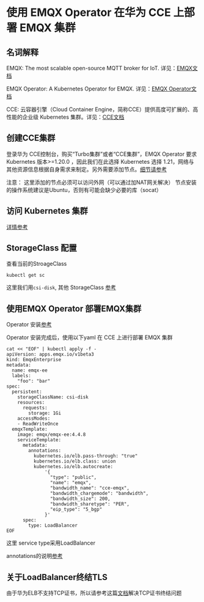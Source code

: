 # 使用 EMQX Operator 在华为 CCE 上部署 EMQX 集群

## 名词解释

EMQX: The most scalable open-source MQTT broker for IoT. 详见：[EMQX文档](https://github.com/emqx/emqx)

EMQX Operator: A Kubernetes Operator for EMQX. 详见：[EMQX Operator文档](https://github.com/emqx/emqx-operator)

CCE: 云容器引擎（Cloud Container Engine，简称CCE）提供高度可扩展的、高性能的企业级 Kubernetes 集群。详见：[CCE文档](https://support.huaweicloud.com/cce/index.html)

## 创建CCE集群

登录华为 CCE控制台，购买“Turbo集群”或者“CCE集群”，EMQX Operator 要求Kubernetes 版本>=1.20.0 ，因此我们在此选择 Kubernetes 选择 1.21，网络与其他资源信息根据自身需求来制定。另外需要添加节点。[细节请参考](https://support.huaweicloud.com/qs-cce/cce_qs_0008.html?utm_source=cce_Growth_map&utm_medium=display&utm_campaign=help_center&utm_content=Growth_map)

注意：
这里添加的节点必须可以访问外网（可以通过加NAT网关解决）
节点安装的操作系统建议是Ubuntu，否则有可能会缺少必要的库（socat）

## 访问 Kubernetes 集群
[详情参考](https://support.huaweicloud.com/usermanual-cce/cce_01_0107.html)

## StorageClass 配置

查看当前的StroageClass
```shell
kubectl get sc
```

这里我们用`csi-disk`, 其他 StorageClass [参考](https://support.huaweicloud.com/usermanual-cce/cce_10_0380.html)

## 使用EMQX Operator 部署EMQX集群

Operator 安装[参考](https://github.com/emqx/emqx-operator/blob/main/docs/en_US/getting-started/getting-started.md)

Operator 安装完成后，使用以下yaml 在 CCE 上进行部署 EMQX 集群
```shell
cat << "EOF" | kubectl apply -f -
apiVersion: apps.emqx.io/v1beta3
kind: EmqxEnterprise
metadata:
  name: emqx-ee
  labels:
    "foo": "bar"
spec:
  persistent:
    storageClassName: csi-disk
    resources:
      requests:
        storage: 1Gi
    accessModes:
    - ReadWriteOnce
  emqxTemplate:
    image: emqx/emqx-ee:4.4.8
    serviceTemplate:
      metadata:
        annotations:
          kubernetes.io/elb.pass-through: "true"
          kubernetes.io/elb.class: union
          kubernetes.io/elb.autocreate:
              '{
                "type": "public",
                "name": "emqx",
                "bandwidth_name": "cce-emqx",
                "bandwidth_chargemode": "bandwidth",
                "bandwidth_size": 200,
                "bandwidth_sharetype": "PER",
                "eip_type": "5_bgp"
              }'
      spec:
        type: LoadBalancer
EOF
```

这里 service type采用LoadBalancer

annotations的说明[参考](https://support.huaweicloud.com/usermanual-cce/cce_10_0252.html)

## 关于LoadBalancer终结TLS

由于华为ELB不支持TCP证书，所以请参考这篇[文档](https://github.com/emqx/emqx-operator/discussions/312)解决TCP证书终结问题
